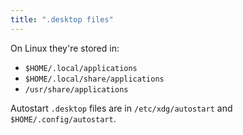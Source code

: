 ```yaml
---
title: ".desktop files"
---
```


On Linux they're stored in:
- `$HOME/.local/applications`
- `$HOME/.local/share/applications`
- `/usr/share/applications`

Autostart `.desktop` files are in `/etc/xdg/autostart` and `$HOME/.config/autostart`.
